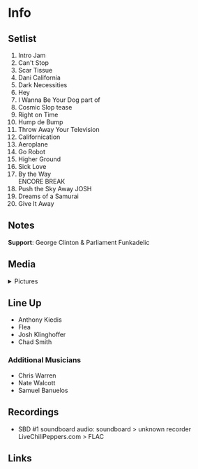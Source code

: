 # Info

## Setlist

1. Intro Jam
2. Can't Stop
3. Scar Tissue
4. Dani California
5. Dark Necessities
6. Hey
7. I Wanna Be Your Dog part of
8. Cosmic Slop tease
9. Right on Time
10. Hump de Bump
11. Throw Away Your Television
12. Californication
13. Aeroplane
14. Go Robot
15. Higher Ground
16. Sick Love
17. By the Way
<br> ENCORE BREAK
18. Push the Sky Away JOSH
19. Dreams of a Samurai
20. Give It Away

## Notes

**Support**: George Clinton & Parliament Funkadelic

## Media 

<details>
  <summary>Pictures</summary>
  <!--<img alt="Setlist" title="Setlist" src="_.jpg" height="200" />-->
</details>

## Line Up

* Anthony Kiedis
* Flea
* Josh Klinghoffer
* Chad Smith

### Additional Musicians
* Chris Warren  
* Nate Walcott  
* Samuel Banuelos

## Recordings

* SBD #1 soundboard audio: soundboard > unknown recorder LiveChiliPeppers.com > FLAC

## Links